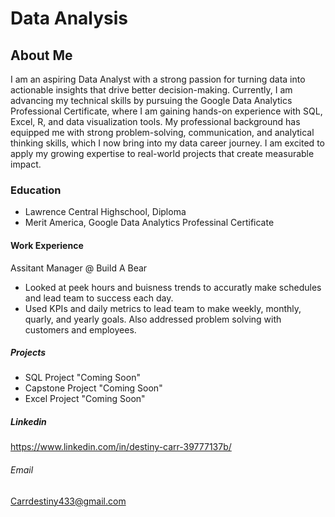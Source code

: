 # Data Analysis 

## About Me
I am an aspiring Data Analyst with a strong passion for turning data into actionable insights that drive better decision-making. Currently, I am advancing my technical skills by pursuing the Google Data Analytics Professional Certificate, where I am gaining hands-on experience with SQL, Excel, R, and data visualization tools. My professional background has equipped me with strong problem-solving, communication, and analytical thinking skills, which I now bring into my data career journey. I am excited to apply my growing expertise to real-world projects that create measurable impact.

### Education 
- Lawrence Central Highschool, Diploma 
- Merit America, Google Data Analytics Professinal Certificate

#### Work Experience
Assitant Manager @ Build A Bear
- Looked at peek hours and buisness trends to accuratly make schedules and lead team to success each day.
- Used KPIs and daily metrics to lead team to make weekly, monthly, quarly, and yearly goals. Also addressed problem solving with customers and employees.

##### Projects
- SQL Project "Coming Soon"
- Capstone Project "Coming Soon"
- Excel Project "Coming Soon"

##### Linkedin 
https://www.linkedin.com/in/destiny-carr-39777137b/

###### Email
Carrdestiny433@gmail.com
